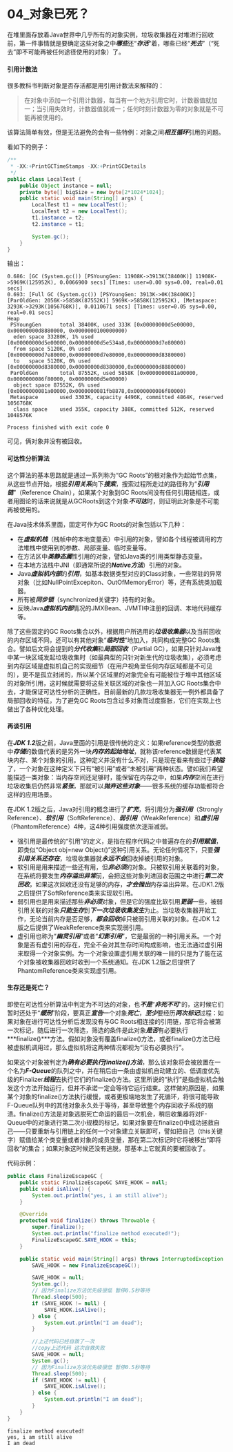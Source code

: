 #  04_对象已死？

在堆里面存放着Java世界中几乎所有的对象实例，垃圾收集器在对堆进行回收前，第一件事情就是要确定这些对象之中***哪些***还“***存活***”着，哪些已经“***死去***”（“死去”即不可能再被任何途径使用的对象）了。

#### 引用计数法

很多教科书判断对象是否存活都是用引用计数法来解释的：

>在对象中添加一个引用计数器，每当有一个地方引用它时，计数器值就加一；当引用失效时，计数器值就减一；任何时刻计数器为零的对象就是不可能再被使用的。

该算法简单有效，但是无法避免的会有一些特例：对象之间***相互循环***引用的问题。

看如下的例子：

```java
/**
 * -XX:+PrintGCTimeStamps -XX:+PrintGCDetails
 */
public class LocalTest {
    public Object instance = null;
    private byte[] bigSize = new byte[2*1024*1024];
    public static void main(String[] args) {
        LocalTest t1 = new LocalTest();
        LocalTest t2 = new LocalTest();
        t1.instance = t2;
        t2.instance = t1;

        System.gc();
    }
}
```

输出：

```
0.686: [GC (System.gc()) [PSYoungGen: 11908K->3913K(38400K)] 11908K->5969K(125952K), 0.0066900 secs] [Times: user=0.00 sys=0.00, real=0.01 secs] 
0.693: [Full GC (System.gc()) [PSYoungGen: 3913K->0K(38400K)] [ParOldGen: 2056K->5858K(87552K)] 5969K->5858K(125952K), [Metaspace: 3293K->3293K(1056768K)], 0.0110671 secs] [Times: user=0.05 sys=0.00, real=0.01 secs] 
Heap
 PSYoungGen      total 38400K, used 333K [0x00000000d5e00000, 0x00000000d8880000, 0x0000000100000000)
  eden space 33280K, 1% used [0x00000000d5e00000,0x00000000d5e534a8,0x00000000d7e80000)
  from space 5120K, 0% used [0x00000000d7e80000,0x00000000d7e80000,0x00000000d8380000)
  to   space 5120K, 0% used [0x00000000d8380000,0x00000000d8380000,0x00000000d8880000)
 ParOldGen       total 87552K, used 5858K [0x0000000081a00000, 0x0000000086f80000, 0x00000000d5e00000)
  object space 87552K, 6% used [0x0000000081a00000,0x0000000081fb8878,0x0000000086f80000)
 Metaspace       used 3303K, capacity 4496K, committed 4864K, reserved 1056768K
  class space    used 355K, capacity 388K, committed 512K, reserved 1048576K

Process finished with exit code 0
```

可见，俩对象并没有被回收。



#### 可达性分析算法

这个算法的基本思路就是通过一系列称为“GC Roots”的根对象作为起始节点集，从这些节点开始，根据***引用关系***向下***搜索***，搜索过程所走过的路径称为“***引用链***”（Reference Chain），如果某个对象到GC Roots间没有任何引用链相连，或者用图论的话来说就是从GCRoots到这个对象***不可达***时，则证明此对象是不可能再被使用的。

在Java技术体系里面，固定可作为GC Roots的对象包括以下几种：

* 在***虚拟机栈***（栈帧中的本地变量表）中引用的对象，譬如各个线程被调用的方法堆栈中使用到的参数、局部变量、临时变量等。
* 在方法区中***类静态属***性引用的对象，譬如Java类的引用类型静态变量。
* 在本地方法栈中JNI（即通常所说的***Native方法***）引用的对象。
* Java***虚拟机内部***的***引用***，如基本数据类型对应的Class对象，一些常驻的异常对象（比如NullPointExcepiton、OutOfMemoryError）等，还有系统类加载器。
* 所有被***同步锁***（synchronized关键字）持有的对象。
* 反映Java***虚拟机内部***情况的JMXBean、JVMTI中注册的回调、本地代码缓存等。

除了这些固定的GC Roots集合以外，根据用户所选用的***垃圾收集器***以及当前回收的内存区域不同，还可以有其他对象“***临时性***”地加入，共同构成完整GC Roots集合。譬如后文将会提到的***分代收集***和***局部回收***（Partial GC），如果只针对Java堆中某一块区域发起垃圾收集时（如最典型的只针对新生代的垃圾收集），必须考虑到内存区域是虚拟机自己的实现细节（在用户视角里任何内存区域都是不可见的），更不是孤立封闭的，所以某个区域里的对象完全有可能被位于堆中其他区域的对象所引用，这时候就需要将这些关联区域的对象也一并加入GC Roots集合中去，才能保证可达性分析的正确性。目前最新的几款垃圾收集器无一例外都具备了局部回收的特征，为了避免GC Roots包含过多对象而过度膨胀，它们在实现上也做出了各种优化处理。



#### 再谈引用

在***JDK 1.2***版之前，Java里面的引用是很传统的定义：如果reference类型的数据中***存储***的数值代表的是另外一块***内存的起始地址***，就称该reference数据是代表某块内存、某个对象的引用。这种定义并没有什么不对，只是现在看来有些过于***狭隘***了，一个对象在这种定义下只有“被引用”或者“未被引用”两种状态。譬如我们希望能描述一类对象：当内存空间还足够时，能保留在内存之中，如果***内存***空间在进行垃圾收集后仍然非常***紧张***，那就可以***抛弃这些对象***——很多系统的缓存功能都符合这样的应用场景。

在JDK 1.2版之后，Java对引用的概念进行了***扩充***，将引用分为***强引用***（Strongly Reference）、***软引用***（SoftReference）、***弱引用***（WeakReference）和***虚引用***（PhantomReference）4种，这4种引用强度依次逐渐减弱。

* 强引用是最传统的“引用”的定义，是指在程序代码之中普遍存在的***引用赋值***，即类似“Object obj=new Object()”这种引用关系。无论任何情况下，只要***强引用关系还存在***，垃圾收集器就***永远不会***回收掉被引用的对象。
* 软引用是用来描述一些还有用，但***非必须***的对象。只被软引用关联着的对象，在系统将要发生***内存溢出异常***前，会把这些对象列进回收范围之中进行***第二次回收***，如果这次回收还没有足够的内存，***才会抛出***内存溢出异常。在JDK1.2版之后提供了SoftReference类来实现软引用。
* 弱引用也是用来描述那些***非必须***对象，但是它的强度比软引用***更弱***一些，被弱引用关联的对象***只能生存***到***下一次垃圾收集发生***为止。当垃圾收集器开始工作，无论当前内存是否足够，***都会回收***掉只被弱引用关联的对象。在JDK 1.2版之后提供了WeakReference类来实现弱引用。
* 虚引用也称为“***幽灵引用***”或者“***幻影引用***”，它是最弱的一种引用关系。一个对象是否有虚引用的存在，完全不会对其生存时间构成影响，也无法通过虚引用来取得一个对象实例。为一个对象设置虚引用关联的唯一目的只是为了能在这个对象被收集器回收时收到一个系统通知。在JDK 1.2版之后提供了PhantomReference类来实现虚引用。



#### 生存还是死亡？

即使在可达性分析算法中判定为不可达的对象，也***不是***“***非死不可***”的，这时候它们暂时还处于“***缓刑***”阶段，要真正***宣告***一个对象***死亡***，***至少***要经历***两次标记***过程：如果对象在进行可达性分析后发现没有与GC Roots相连接的引用链，那它将会被第一次标记，随后进行一次筛选，筛选的条件是此对象***是否***有必要执行***finalize()***方法。假如对象没有覆盖finalize()方法，或者finalize()方法已经被虚拟机调用过，那么虚拟机将这两种情况都视为“没有必要执行”。

如果这个对象被判定为***确有必要执行finalize()方法***，那么该对象将会被放置在一个名为***F-Queue***的队列之中，并在稍后由一条由虚拟机自动建立的、低调度优先级的Finalizer***线程***去执行它们的finalize()方法。这里所说的“执行”是指虚拟机会触发这个方法开始运行，但并不承诺一定会等待它运行结束。这样做的原因是，如果某个对象的finalize()方法执行缓慢，或者更极端地发生了死循环，将很可能导致F-Queue队列中的其他对象永久处于等待，甚至导致整个内存回收子系统的崩溃。finalize()方法是对象逃脱死亡命运的最后一次机会，稍后收集器将对F-Queue中的对象进行第二次小规模的标记，如果对象要在finalize()中成功拯救自己——只要重新与引用链上的任何一个对象建立关联即可，譬如把自己（this关键字）赋值给某个类变量或者对象的成员变量，那在第二次标记时它将被移出“即将回收”的集合；如果对象这时候还没有逃脱，那基本上它就真的要被回收了。

代码示例：

```java
public class FinalizeEscapeGC {
    public static FinalizeEscapeGC SAVE_HOOK = null;
    public void isAlive() {
        System.out.println("yes, i am still alive");
    }

    @Override
    protected void finalize() throws Throwable {
        super.finalize();
        System.out.println("finalize method executed!");
        FinalizeEscapeGC.SAVE_HOOK = this;
    }

    public static void main(String[] args) throws InterruptedException {
        SAVE_HOOK = new FinalizeEscapeGC();

        SAVE_HOOK = null;
        System.gc();
        // 因为Finalize方法优先级很低 暂停0.5秒等待
        Thread.sleep(500);
        if (SAVE_HOOK != null) {
            SAVE_HOOK.isAlive();
        } else {
            System.out.println("I am dead");
        }

        //上述代码已经自救了一次
        //copy上述代码 这次自救失败
        SAVE_HOOK = null;
        System.gc();
        // 因为Finalize方法优先级很低 暂停0.5秒等待
        Thread.sleep(500);
        if (SAVE_HOOK != null) {
            SAVE_HOOK.isAlive();
        } else {
            System.out.println("I am dead");
        }
    }
}
```

```
finalize method executed!
yes, i am still alive
I am dead
```


